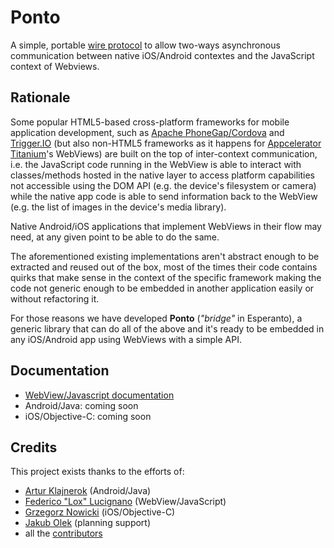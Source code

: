 Ponto
=====

A simple, portable [wire protocol](http://en.wikipedia.org/wiki/Wire_protocol) to allow two-ways asynchronous communication between native iOS/Android contextes and the JavaScript context of Webviews.


Rationale
---------

Some popular HTML5-based cross-platform frameworks for mobile application development, such as [Apache PhoneGap/Cordova](http://incubator.apache.org/cordova/)
and [Trigger.IO](http://trigger.io) (but also non-HTML5 frameworks as it happens for [Appcelerator Titanium](http://www.appcelerator.com/platform/titanium-sdk/)'s WebViews) are built on the
top of inter-context communication, i.e. the JavaScript code running in the WebView is able to interact with classes/methods hosted
in the native layer to access platform capabilities not accessible using the DOM API (e.g. the device's filesystem or
camera) while the native app code is able to send information back to the WebView (e.g. the list of images in the device's
media library).

Native Android/iOS applications that implement WebViews in their flow may need, at any given point to be able to do the
same.

The aforementioned existing implementations aren't abstract enough to be extracted and reused out of the box, most of the
times their code contains quirks that make sense in the context of the specific framework making the code not generic enough
to be embedded in another application easily or without refactoring it.

For those reasons we have developed **Ponto** (*"bridge"* in Esperanto), a generic library that can do all of the above and
it's ready to be embedded in any iOS/Android app using WebViews with a simple API.


Documentation
-------------

* [WebView/Javascript documentation](https://github.com/Wikia/ponto/blob/master/web/README.md)
* Android/Java: coming soon
* iOS/Objective-C: coming soon


Credits
-------

This project exists thanks to the efforts of:

* [Artur Klajnerok](https://github.com/ArturKlajnerok) (Android/Java)
* [Federico "Lox" Lucignano](https://github.com/federico-lox) (WebView/JavaScript)
* [Grzegorz Nowicki](https://github.com/wikia-gregor) (iOS/Objective-C)
* [Jakub Olek](https://github.com/hakubo) (planning support)
* all the [contributors](https://github.com/Wikia/ponto/graphs/contributors)
